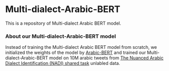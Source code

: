 # Multi-dialect-Arabic-BERT
This is a repository of Multi-dialect Arabic BERT model.

### About our Multi-dialect-Arabic-BERT model
Instead of training the Multi-dialect Arabic BERT model from scratch, we initialized the weights of the model by [Arabic-BERT](https://github.com/alisafaya/Arabic-BERT) and trained our Multi-dialect-Arabic-BERT model on 10M arabic tweets from [The Nuanced Arabic Dialect Identification (NADI) shared task](https://sites.google.com/view/nadi-shared-task) unlabled data.
